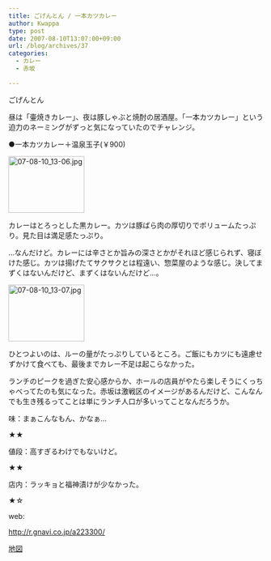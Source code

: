 ```yaml
---
title: ごげんとん / 一本カツカレー
author: Kwappa
type: post
date: 2007-08-10T13:07:00+09:00
url: /blog/archives/37
categories:
  - カレー
  - 赤坂

---
```

ごげんとん
  
昼は「壷焼きカレー」、夜は豚しゃぶと焼酎の居酒屋。「一本カツカレー」という迫力のネーミングがずっと気になっていたのでチャレンジ。
  
●一本カツカレー＋温泉玉子(￥900)
  
<a href="http://akasakalunch.up.seesaa.net/image/07-08-10_13-06.jpg" target="_blank" rel="noopener noreferrer"><img src="http://akasakalunch.up.seesaa.net/image/07-08-10_13-06-thumbnail2.jpg" border="0" alt="07-08-10_13-06.jpg" width="150" height="112" /></a>
  
カレーはとろっとした黒カレー。カツは豚ばら肉の厚切りでボリュームたっぷり。見た目は満足感たっぷり。
  
…なんだけど。カレーには辛さとか旨みの深さとかがそれほど感じられず、寝ぼけた感じ。カツは揚げたてサクサクとは程遠い、惣菜屋のような感じ。決してまずくはないんだけど、まずくはないんだけど…。
  
<a href="http://akasakalunch.up.seesaa.net/image/07-08-10_13-07.jpg" target="_blank" rel="noopener noreferrer"><img src="http://akasakalunch.up.seesaa.net/image/07-08-10_13-07-thumbnail2.jpg" border="0" alt="07-08-10_13-07.jpg" width="150" height="112" /></a>
  
ひとつよいのは、ルーの量がたっぷりしているところ。ご飯にもカツにも遠慮せずかけて食べても、最後までカレー不足は起こらなかった。
  
ランチのピークを過ぎた安心感からか、ホールの店員がやたら楽しそうにくっちゃべってたのも気になった。赤坂は激戦区のイメージがあるんだけど、こんなんでも生き残るってことは単にランチ人口が多いってことなんだろうか。
  
味：まぁこんなもん、かなぁ…
  
★★
  
値段：高すぎるわけでもないけど。
  
★★
  
店内：ラッキョと福神漬けが少なかった。
  
★☆
  
web:
  
http://r.gnavi.co.jp/a223300/
  
<a href="http://maps.google.co.jp/maps?f=q&hl=ja&geocode=&time=&date=&ttype=&q=%E6%9D%B1%E4%BA%AC%E9%83%BD%E6%B8%AF%E5%8C%BA%E8%B5%A4%E5%9D%822-14-28&ie=UTF8&z=17&iwloc=addr&om=1" target="_blank" rel="noopener noreferrer">地図</a>
